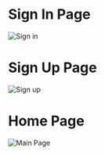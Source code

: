# Sign In Page
![Sign in](https://github.com/semanurcetinn/InstaClone/blob/main/images/SignIn.png)

# Sign Up Page
![Sign up](https://github.com/semanurcetinn/InstaClone/blob/main/images/SignUp.png)

# Home Page
![Main Page](https://github.com/semanurcetinn/InstaClone/blob/main/images/MainPage.png)
